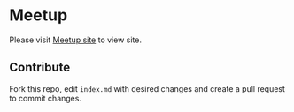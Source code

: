 # Meetup

Please visit [Meetup site](https://nstehran.github.io/meetup/) to view site.


## Contribute

Fork this repo, edit `index.md` with desired changes and create a pull request to commit changes.